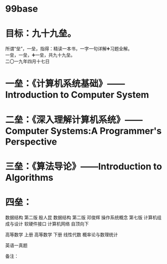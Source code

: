 # 99base

# 目标：九十九垒。  
所谓“垒”，一垒，指得：精读一本书，一字一句详解➕习题全解。  
一垒，一垒，➕一垒，共九十九垒。  
二〇一九年四月十七日  

# 一垒：《计算机系统基础》——Introduction to Computer System
# 二垒：《深入理解计算机系统》——Computer Systems:A Programmer's Perspective
# 三垒：《算法导论》——Introduction to Algorithms
# 四垒：  


数据结构 第二版 殷人昆
数据结构 第二版 邓俊辉
操作系统概念 第七版
计算机组成与设计 软硬件接口
计算机网络 自顶向下

高等数学 上册
高等数学 下册
线性代数
概率论与数理统计

英语一真题

  
  
  
备注：
